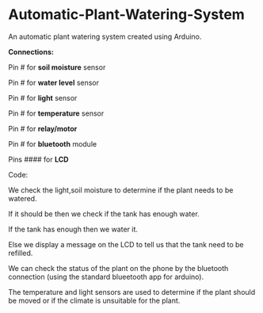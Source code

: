 # Automatic-Plant-Watering-System
An automatic plant watering system created using Arduino.

**Connections:**

Pin # for **soil moisture** sensor

Pin # for **water level** sensor

Pin # for **light** sensor

Pin # for **temperature** sensor

Pin # for **relay/motor**

Pin # for **bluetooth** module

Pins #### for **LCD**

Code:


We check the light,soil moisture to determine if the plant needs to be watered.

If it should be then we check if the tank has enough water.

If the tank has enough then we water it.

Else we display a message on the LCD to tell us that the tank need to be refilled.

We can check the status of the plant on the phone by the bluetooth connection (using the standard blueetooth app for arduino).

The temperature and light sensors are used to determine if the plant should be moved or if the climate is unsuitable for the plant.
